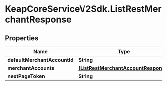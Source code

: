 # KeapCoreServiceV2Sdk.ListRestMerchantResponse

## Properties

Name | Type | Description | Notes
------------ | ------------- | ------------- | -------------
**defaultMerchantAccountId** | **String** |  | [optional] 
**merchantAccounts** | [**[ListRestMerchantAccountResponse]**](ListRestMerchantAccountResponse.md) |  | [optional] 
**nextPageToken** | **String** |  | [optional] 


